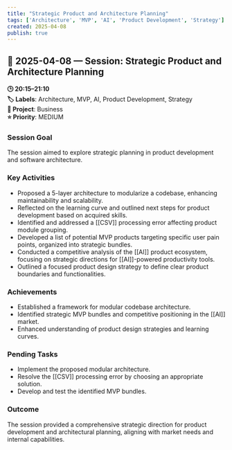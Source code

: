 ```yaml
---
title: "Strategic Product and Architecture Planning"
tags: ['Architecture', 'MVP', 'AI', 'Product Development', 'Strategy']
created: 2025-04-08
publish: true
---
```


## 📅 2025-04-08 — Session: Strategic Product and Architecture Planning

**🕒 20:15–21:10**  
**🏷️ Labels**: Architecture, MVP, AI, Product Development, Strategy  
**📂 Project**: Business  
**⭐ Priority**: MEDIUM  


### Session Goal
The session aimed to explore strategic planning in product development and software architecture.

### Key Activities
- Proposed a 5-layer architecture to modularize a codebase, enhancing maintainability and scalability.
- Reflected on the learning curve and outlined next steps for product development based on acquired skills.
- Identified and addressed a [[CSV]] processing error affecting product module grouping.
- Developed a list of potential MVP products targeting specific user pain points, organized into strategic bundles.
- Conducted a competitive analysis of the [[AI]] product ecosystem, focusing on strategic directions for [[AI]]-powered productivity tools.
- Outlined a focused product design strategy to define clear product boundaries and functionalities.

### Achievements
- Established a framework for modular codebase architecture.
- Identified strategic MVP bundles and competitive positioning in the [[AI]] market.
- Enhanced understanding of product design strategies and learning curves.

### Pending Tasks
- Implement the proposed modular architecture.
- Resolve the [[CSV]] processing error by choosing an appropriate solution.
- Develop and test the identified MVP bundles.

### Outcome
The session provided a comprehensive strategic direction for product development and architectural planning, aligning with market needs and internal capabilities.
